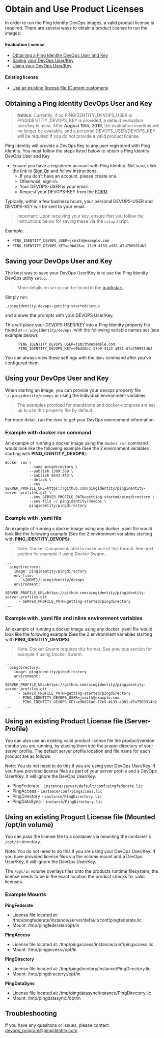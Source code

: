 # Obtain and Use Product Licenses

In order to run the Ping Identity DevOps images, a valid product license is required. There are several ways to obtain a product license to run the images:

#### Evaluation License

* [Obtaining a Ping Identity DevOps User and Key](#obtaining-a-ping-identity-devops-user-and-key)
* [Saving your DevOps User/Key](#saving-your-devops-user-and-key)
* [Using your DevOps User/Key](#using-your-devops-user-and-key)

#### Existing license

* [Use an existing license file \(Current customers\)](#using-an-existing-product-license-file)

## Obtaining a Ping Identity DevOps User and Key

>**Notice**: Currently, if no PINGIDENTITY_DEVOPS_USER or PINGIDENTITY_DEVOPS_KEY is provided, a default evaluation user/key is used. After **August 19th, 2019**, the evaluation user/key will no longer be available, and a personal DEVOPS_USER/DEVOPS_KEY will be required if you do not provide a valid product license.

Ping Identity will provide a DevOps Key to any user registered with Ping Identity. You must follow the steps listed below to obtain a Ping Identity DevOps User and Key

* Ensure you have a registered account with Ping Identity.  Not sure, click the link to [Sign On](https://www.pingidentity.com/en/account/sign-on.html) and follow instructions.
  * If you don't have an account, please create one.
  * Otherwise, sign-in.
  * Your DEVOPS-USER is your email.
  * Request your DEVOPS-KEY from the [FORM](https://docs.google.com/forms/d/e/1FAIpQLSdgEFvqQQNwlsxlT6SaraeDMBoKFjkJVCyMvGPVPKcrzT3yHA/viewform).

Typically, within a few business hours, your personal DEVOPS-USER and DEVOPS-KEY will be 
sent to your email.

>Important: Upon receiving your key, ensure that you follow the instructions below for 
saving these via the `setup` script.

Example:

* `PING_IDENTITY_DEVOPS_USER=jsmith@example.com`
* `PING_IDENTITY_DEVOPS_KEY=e9bd26ac-17e9-4133-a981-d7a7509314b2`

## Saving your DevOps User and Key

The best way to save your DevOps User/Key is to use the Ping Identity DevOps utility `setup`. 

>More details on `setup` can be found in the [quickstart](https://pingidentity-devops.gitbook.io/devops/examples/quickstart#clone-github-pingidentity-devops-getting-started).

Simply run:

```text
./pingidentity-devops-getting-started/setup
```

and answer the prompts with your DEVOPS User/Key. 

This will place your DEVOPS USER/KEY into a Ping Identity property file found at
`~/.pingidentity/devops`.  with the following variable names set (see example below).

```text
      PING_IDENTITY_DEVOPS_USER=jsmith@example.com
      PING_IDENTITY_DEVOPS_KEY=e9bd26ac-17e9-4133-a981-d7a7509314b2
```
You can always view these settings with the `denv` command after you've configured them.

## Using your DevOps User and Key

When starting an image, you can provide your devops property file `~/.pingidentity/devops` or using the individual environment variables.

>The examples provided for standalone and docker-compose 
are set up to use this property file by default.

For more detail, run the `denv` to get your DevOps environment information.

### Example with docker run command

An example of running a docker image using the `docker run` command would look like the following example \(See the 2 environment variables starting with **PING\_IDENTITY\_DEVOPS**\):

```text
docker run \
           --name pingdirectory \
           --publish 1389:389 \
           --publish 8443:443 \
           --detach \
           --env SERVER_PROFILE_URL=https://github.com/pingidentity/pingidentity-server-profiles.git \
           --env SERVER_PROFILE_PATH=getting-started/pingdirectory \
           --env-file ~/.pingidentity/devops \
           pingidentity/pingdirectory
```

### Example with .yaml file

An example of running a docker image using any docker .yaml file would look like the following example \(See the 2 environment variables starting with **PING\_IDENTITY\_DEVOPS**\):

>Note: Docker Compose is able to make use of this format.  See next section for example if using
Docker Swarm.

```text
...
  pingdirectory:
    image: pingidentity/pingdirectory
    env_file:
      - ${HOME}/.pingidentity/devops
    environment:
      - SERVER_PROFILE_URL=https://github.com/pingidentity/pingidentity-server-profiles.git
      - SERVER_PROFILE_PATH=getting-started/pingdirectory
...
```

### Example with .yaml file and inline environment variables

An example of running a docker image using any docker .yaml file would look like the following example \(See the 2 environment variables starting with **PING\_IDENTITY\_DEVOPS**\):

>Note: Docker Swarm requires this format.  See previous section for example if using
Docker Swarm.

```text
...
  pingdirectory:
    image: pingidentity/pingdirectory
    environment:
      - SERVER_PROFILE_URL=https://github.com/pingidentity/pingidentity-server-profiles.git
      - SERVER_PROFILE_PATH=getting-started/pingdirectory
      - PING_IDENTITY_DEVOPS_USER=jsmith@example.com
      - PING_IDENTITY_DEVOPS_KEY=e9bd26ac-17e9-4133-a981-d7a7509314b2
...
```

## Using an existing Product License file (Server-Profile)

You can also use an existing valid product license file the product/version combo you are running, by placing them into the proper directory of your server profile. The default server profile location and file name for each product are as follows:

Note: You do not need to do this if you are using your DevOps User/Key. If you have provided license files as part of your server profile and a DevOps User/Key, it will ignore the DevOps User/Key.

* PingFederate - `instance/server/default/conf/pingfederate.lic`
* PingAccess - `instance/conf/pingaccess.lic`
* PingDirectory - `instance/PingDirectory.lic`
* PingDataSync - `instance/PingDirectory.lic`

## Using an existing Proguct License file (Mounted /opt/in volume)

You can pass the license file to a container via mounting the container's `/opt/in` directory.

Note: You do not need to do this if you are using your DevOps User/Key. If you have provided license files via the volume mount and a DevOps User/Key, it will ignore the DevOps User/Key.

The `/opt/in` volume overlays files onto the products runtime filesystem, the license needs to be in the exact location the product checks for valid licenses.

### Example Mounts

**PingFederate**
* License file located at: /tmp/pingfederate/instance/server/default/conf/pingfederate.lic
* Mount: /tmp/pingfederate:/opt/in

**PingAccess**
* License file located at: /tmp/pingaccess/instance/conf/pingaccess.lic
* Mount: /tmp/pingaccess:/opt/in

**PingDirectory**
* License file located at: /tmp/pingdirectory/instance/PingDirectory.lic
* Mount: /tmp/pingdirectory:/opt/in

**PingDataSync**
* License file located at: /tmp/pingdatasync/instance/PingDirectory.lic
* Mount: /tmp/pingdatasync:/opt/in

## Troubleshooting

If you have any quesitons or issues, please contact [devops\_program@pingidentity.com](mailto:devops_program@pingidentity.com).

